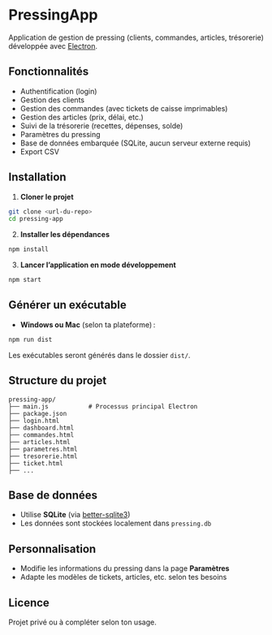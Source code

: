 # PressingApp

Application de gestion de pressing (clients, commandes, articles, trésorerie) développée avec [Electron](https://www.electronjs.org/).

## Fonctionnalités

- Authentification (login)
- Gestion des clients
- Gestion des commandes (avec tickets de caisse imprimables)
- Gestion des articles (prix, délai, etc.)
- Suivi de la trésorerie (recettes, dépenses, solde)
- Paramètres du pressing
- Base de données embarquée (SQLite, aucun serveur externe requis)
- Export CSV

## Installation

1. **Cloner le projet**

```bash
git clone <url-du-repo>
cd pressing-app
```

2. **Installer les dépendances**

```bash
npm install
```

3. **Lancer l’application en mode développement**

```bash
npm start
```

## Générer un exécutable

- **Windows ou Mac** (selon ta plateforme) :

```bash
npm run dist
```

Les exécutables seront générés dans le dossier `dist/`.

## Structure du projet

```
pressing-app/
├── main.js           # Processus principal Electron
├── package.json
├── login.html
├── dashboard.html
├── commandes.html
├── articles.html
├── parametres.html
├── tresorerie.html
├── ticket.html
├── ...
```

## Base de données

- Utilise **SQLite** (via [better-sqlite3](https://www.npmjs.com/package/better-sqlite3))
- Les données sont stockées localement dans `pressing.db`


## Personnalisation

- Modifie les informations du pressing dans la page **Paramètres**
- Adapte les modèles de tickets, articles, etc. selon tes besoins

## Licence

Projet privé ou à compléter selon ton usage.
